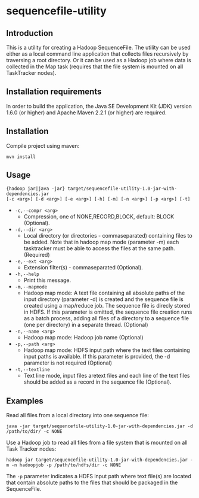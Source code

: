 sequencefile-utility
====================

Introduction
------------

This is a utility for creating a Hadoop SequenceFile. The utility can be 
used either as a local command line application that collects files recursively 
by traversing a root directory. Or it can be used as a Hadoop job where 
data is collected in the Map task (requires that the file system is mounted 
on all TaskTracker nodes).

Installation requirements
-------------------------

In order to build the application, the Java SE Development Kit (JDK) version 
1.6.0 (or higher) and Apache Maven 2.2.1 (or higher) are required. 

Installation
------------

Compile project using maven:

    mvn install

Usage
-----

    {hadoop jar|java -jar} target/sequencefile-utility-1.0-jar-with-dependencies.jar 
    [-c <arg>] [-d <arg>] [-e <arg>] [-h] [-m] [-n <arg>] [-p <arg>] [-t]
 
* `-c,--compr <arg>`
    * Compression, one of NONE,RECORD,BLOCK, default: BLOCK (Optional).
* `-d,--dir <arg>`     
    * Local directory (or directories - commaseparated)
      containing files to be added. Note that in hadoop map
      mode (parameter -m) each tasktracker must be able to
      access the files at the same path. (Required)
* `-e,--ext <arg>`     
    * Extension filter(s) - commaseparated (Optional).
* `-h,--help`          
    * Print this message.
* `-m,--mapmode`       
    * Hadoop map mode: A text file containing all absolute
      paths of the input directory (parameter -d) is created
      and the sequence file is created using a map/reduce
      job. The sequence file is direcly stored in HDFS. If
      this parameter is omitted, the sequence file creation
      runs as a batch process, adding all files of a
      directory to a sequence file (one per directory) in a
      separate thread. (Optional)
* `-n,--name <arg>`    
    * Hadoop map mode: Hadoop job name (Optional)
* `-p,--path <arg>`    
    * Hadoop map mode: HDFS input path where the text files
      containing input paths is available. If this parameter
      is provided, the -d parameter is not required
      (Optional)
* `-t,--textline`      
    * Text line mode, input files aretext files and each
      line of the text files should be added as a record in
      the sequence file (Optional).

Examples
--------

Read all files from a local directory into one sequence file:

    java -jar target/sequencefile-utility-1.0-jar-with-dependencies.jar -d /path/to/dir/ -c NONE

Use a Hadoop job to read all files from a file system that is mounted on all
Task Tracker nodes:

    hadoop jar target/sequencefile-utility-1.0-jar-with-dependencies.jar -m -n hadoopjob -p /path/to/hdfs/dir -c NONE

The `-p` parameter indicates a HDFS input path where text file(s) are located 
that contain absolute paths to the files that should be packaged in the SequenceFile.